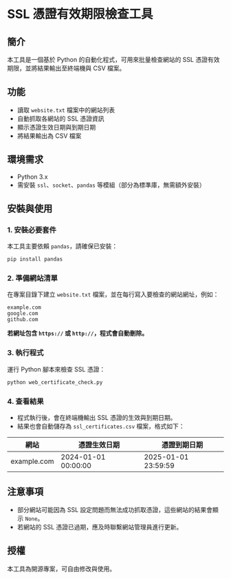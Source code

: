 # SSL 憑證有效期限檢查工具

## 簡介
本工具是一個基於 Python 的自動化程式，可用來批量檢查網站的 SSL 憑證有效期限，並將結果輸出至終端機與 CSV 檔案。

## 功能
- 讀取 `website.txt` 檔案中的網站列表
- 自動抓取各網站的 SSL 憑證資訊
- 顯示憑證生效日期與到期日期
- 將結果輸出為 CSV 檔案

## 環境需求
- Python 3.x
- 需安裝 `ssl`、`socket`、`pandas` 等模組（部分為標準庫，無需額外安裝）

## 安裝與使用

### 1. 安裝必要套件
本工具主要依賴 `pandas`，請確保已安裝：
```bash
pip install pandas
```

### 2. 準備網站清單
在專案目錄下建立 `website.txt` 檔案，並在每行寫入要檢查的網站網址，例如：
```
example.com
google.com
github.com
```
**若網址包含 `https://` 或 `http://`，程式會自動刪除。**

### 3. 執行程式
運行 Python 腳本來檢查 SSL 憑證：
```bash
python web_certificate_check.py
```

### 4. 查看結果
- 程式執行後，會在終端機輸出 SSL 憑證的生效與到期日期。
- 結果也會自動儲存為 `ssl_certificates.csv` 檔案，格式如下：

| 網站        | 憑證生效日期         | 憑證到期日期         |
|------------|--------------------|--------------------|
| example.com | 2024-01-01 00:00:00 | 2025-01-01 23:59:59 |

## 注意事項
- 部分網站可能因為 SSL 設定問題而無法成功抓取憑證，這些網站的結果會顯示 `None`。
- 若網站的 SSL 憑證已過期，應及時聯繫網站管理員進行更新。

## 授權
本工具為開源專案，可自由修改與使用。

